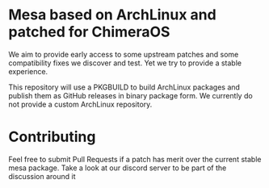 # Mesa based on ArchLinux and patched for ChimeraOS

We aim to provide early access to some upstream patches and some compatibility
fixes we discover and test. Yet we try to provide a stable experience.

This repository will use a PKGBUILD to build ArchLinux packages and publish
them as GitHub releases in binary package form. We currently do not provide a
custom ArchLinux repository.

# Contributing

Feel free to submit Pull Requests if a patch has merit over the current stable
mesa package. Take a look at our discord server to be part of the discussion
around it
